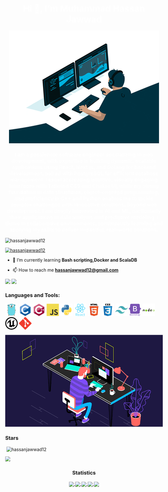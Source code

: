 <h1 align="center" style="color: white;">Hi 👋, I'm Muhammad Hassan Jawwad</h1>
<p align="center">
<img src="pg.gif"/>
</p>
<h3 align="center" style="color: white;">I am a passionate software engineer specializing in web development, with expertise in building dynamic, scalable applications using React, Next.js, and Golang for backend development, paired with PostgreSQL for efficient database management. I excel at creating intuitive, visually engaging interfaces with Tailwind CSS and Chakra UI, while my strong foundation in data structures, object-oriented programming, and proficiency in C++ and Python enables me to tackle complex challenges with innovative solutions. Beyond web development, I am deeply interested in AI and ML, particularly their applications in data analysis and predictive modeling. I thrive in collaborative environments, continuously learning and applying my skills to deliver impactful, real-world solutions.</h3>
<p align="left"> <img src="https://komarev.com/ghpvc/?username=hassanjawwad12&label=Profile%20views&color=0e75b6&style=flat" alt="hassanjawwad12" /> </p>

<p align="left"> <a href="https://github.com/ryo-ma/github-profile-trophy"><img src="https://github-profile-trophy.vercel.app/?username=hassanjawwad12&theme=monokai&title=-Reviews" alt="hassanjawwad12" /></a> </p>

- 🌱 I’m currently learning **Bash scripting,Docker and ScalaDB**

- 📫 How to reach me **hassanjawwad12@gmail.com**

<div> <a href="https://github.com/hassanjawwad12" target="_blank"><img src="https://img.shields.io/badge/GitHub-100000?style=for-the-badge&logo=github&logoColor=white" target="_blank"></a>
<a href = "mailto:hassanjawwad12@gmail.com"><img src="https://img.shields.io/badge/-Gmail-%23333?style=for-the-badge&logo=gmail&logoColor=white" target="_blank"></a>
</div><h3 align="left">Languages and Tools:</h3>
<p align="left">
<img src="https://raw.githubusercontent.com/devicons/devicon/master/icons/go/go-original.svg" alt="go" width="40" height="40"/>
<img src="https://raw.githubusercontent.com/teamedwardforever/Readme-Generator/71f25dd8b98329b168142a6b782a107b75eab178/svg/Skills/Languages/c-original.svg" alt="C" width="40" height="40"/>
<img src="https://raw.githubusercontent.com/teamedwardforever/Readme-Generator/71f25dd8b98329b168142a6b782a107b75eab178/svg/Skills/Languages/cplusplus-original.svg" alt="CPP" width="40" height="40"/>
<img src="https://raw.githubusercontent.com/teamedwardforever/Readme-Generator/71f25dd8b98329b168142a6b782a107b75eab178/svg/Skills/Languages/javascript-original.svg" alt="Javascript" width="40" height="40"/>
<img src="https://raw.githubusercontent.com/teamedwardforever/Readme-Generator/71f25dd8b98329b168142a6b782a107b75eab178/svg/Skills/Languages/python-original.svg" alt="Python" width="40" height="40"/>
<img src="https://raw.githubusercontent.com/teamedwardforever/Readme-Generator/71f25dd8b98329b168142a6b782a107b75eab178/svg/Skills/Frontend/react-original-wordmark.svg" alt="React" width="40" height="40"/>
<img src="https://raw.githubusercontent.com/teamedwardforever/Readme-Generator/71f25dd8b98329b168142a6b782a107b75eab178/svg/Skills/Frontend/html5-original-wordmark.svg" alt="HTML" width="40" height="40"/>
<img src="https://raw.githubusercontent.com/teamedwardforever/Readme-Generator/71f25dd8b98329b168142a6b782a107b75eab178/svg/Skills/Frontend/css3-original-wordmark.svg" alt="Css" width="40" height="40"/>
<img src="https://raw.githubusercontent.com/teamedwardforever/Readme-Generator/71f25dd8b98329b168142a6b782a107b75eab178/svg/Skills/Frontend/tailwindcss-icon.svg" alt="Tailwindcss" width="40" height="40"/>
<img src="https://raw.githubusercontent.com/teamedwardforever/Readme-Generator/71f25dd8b98329b168142a6b782a107b75eab178/svg/Skills/Frontend/bootstrap-plain-wordmark.svg" alt="Bootstrap" width="40" height="40"/>
<img src="https://raw.githubusercontent.com/teamedwardforever/Readme-Generator/71f25dd8b98329b168142a6b782a107b75eab178/svg/Skills/Backend/nodejs-original-wordmark.svg" alt="NodeJs" width="40" height="40"/>
<img src="https://raw.githubusercontent.com/teamedwardforever/Readme-Generator/71f25dd8b98329b168142a6b782a107b75eab178/svg/Skills/Engines/unreal-engine.svg" alt="Unreal Engine" width="40" height="40"/>
<img src="https://raw.githubusercontent.com/teamedwardforever/Readme-Generator/71f25dd8b98329b168142a6b782a107b75eab178/svg/Skills/Other/git-scm-icon.svg" alt="Git" width="40" height="40"/>
</p>

<p align="center">
<img src="pg2.gif"/>
</p>

<h3 align="left">Stars</h3>
<p>&nbsp;<img align="center" height="180em" src="https://github-readme-stats.vercel.app/api?username=hassanjawwad12&show_icons=true&locale=en&theme=highcontrast" alt="hassanjawwad12" /></p>


<img src="https://user-images.githubusercontent.com/73097560/115834477-dbab4500-a447-11eb-908a-139a6edaec5c.gif"><h3 align="center">Statistics</h3>
<div align="center">
<a href="https://github.com/hassanjawwad12">
<img align="center" src="http://github-profile-summary-cards.vercel.app/api/cards/stats?username=hassanjawwad12&theme=2077" height="180em" />
<img align="center" src="http://github-profile-summary-cards.vercel.app/api/cards/most-commit-language?username=hassanjawwad12&theme=2077" height="180em" />
<img align="center" src="http://github-profile-summary-cards.vercel.app/api/cards/repos-per-language?username=hassanjawwad12&theme=2077" height="180em" />
<img align="center" src="http://github-profile-summary-cards.vercel.app/api/cards/productive-time?username=hassanjawwad12&theme=2077" height="180em" />
<img align="center" src="http://github-profile-summary-cards.vercel.app/api/cards/profile-details?username=hassanjawwad12&theme=2077" height="180em" />
</div>
